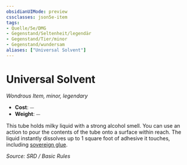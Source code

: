 ```yaml
---
obsidianUIMode: preview
cssclasses: json5e-item
tags:
- Quelle/5e/DMG
- Gegenstand/Seltenheit/legendär
- Gegenstand/Tier/minor
- Gegenstand/wundersam
aliases: ["Universal Solvent"]
---
```

# Universal Solvent
*Wondrous Item, minor, legendary*  

- **Cost**: ⏤
- **Weight**: ⏤

This tube holds milky liquid with a strong alcohol smell. You can use an action to pour the contents of the tube onto a surface within reach. The liquid instantly dissolves up to 1 square foot of adhesive it touches, including [sovereign glue](Ewiger%20Leim.md).

*Source: SRD / Basic Rules*